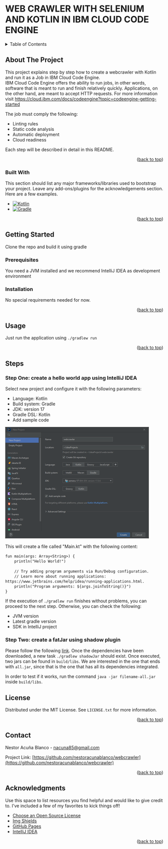 <a name="readme-top"></a>

# WEB CRAWLER WITH SELENIUM AND KOTLIN IN IBM CLOUD CODE ENGINE

<!-- TABLE OF CONTENTS -->
<details>
  <summary>Table of Contents</summary>
  <ol>
    <li>
      <a href="#about-the-project">About The Project</a>
      <ul>
        <li><a href="#built-with">Built With</a></li>
      </ul>
    </li>
    <li>
      <a href="#getting-started">Getting Started</a>
      <ul>
        <li><a href="#prerequisites">Prerequisites</a></li>
        <li><a href="#installation">Installation</a></li>
      </ul>
    </li>
    <li><a href="#usage">Usage</a></li>
    <li><a href="#steps">Steps</a></li>
    <li><a href="#license">License</a></li>
    <li><a href="#contact">Contact</a></li>
    <li><a href="#acknowledgments">Acknowledgments</a></li>
  </ol>
</details>



<!-- ABOUT THE PROJECT -->
## About The Project

This project explains step by step how to create a webcrawler with Kotlin and run it as a Job in IBM Cloud Code Engine.  
IBM Cloud Code Engine offers the ability to run jobs, in other words, software that is meant to run and finish
relatively quickly. Applications, on the other hand, are meant to accept HTTP requests. For more information visit
https://cloud.ibm.com/docs/codeengine?topic=codeengine-getting-started

The job must comply the following:
* Linting rules
* Static code analysis
* Automatic deployment
* Cloud readiness

Each step will be described in detail in this README.  



<p align="right">(<a href="#readme-top">back to top</a>)</p>



### Built With

This section should list any major frameworks/libraries used to bootstrap your project. Leave any add-ons/plugins for the acknowledgements section. Here are a few examples.

* [![Kotlin][kotlinlang.org]][Kotlin-url]
* [![Gradle][gradle.org]][Gradle-url]

<p align="right">(<a href="#readme-top">back to top</a>)</p>



<!-- GETTING STARTED -->
## Getting Started

Clone the repo and build it using gradle

### Prerequisites

You need a JVM installed and we recommend IntelliJ IDEA as development environment


### Installation

No special requirements needed for now.

<p align="right">(<a href="#readme-top">back to top</a>)</p>



<!-- USAGE EXAMPLES -->
## Usage

Just run the application using ```./gradlew run```

<p align="right">(<a href="#readme-top">back to top</a>)</p>


## Steps

### Step One: create a hello world app using IntelliJ IDEA

Select new project and configure it with the following parameters:
- Language: Kotlin
- Build system: Gradle
- JDK: version 17
- Gradle DSL: Kotlin
- Add sample code

![IntelliJ Config](doc/img/IntelliJ-config.png?raw=true "IntelliJ Config")

This will create a file called "Main.kt" with the following content:  

```
fun main(args: Array<String>) {
    println("Hello World!")

    // Try adding program arguments via Run/Debug configuration.
    // Learn more about running applications: https://www.jetbrains.com/help/idea/running-applications.html.
    println("Program arguments: ${args.joinToString()}")
}
```

If the execution of ```./gradlew run``` finishes without problems, you can proceed to the next step. Otherwise, you can
check the following:
- JVM version
- Latest gradle version
- SDK in IntelliJ project


### Step Two: create a fatJar using shadow plugin

Please follow the following [link](https://imperceptiblethoughts.com/shadow/getting-started). Once the dependencies have
been downloaded, a new task ```./gradlew shadowJar``` should exist. Once executed, two jars can be found in
```build/libs```. We are interested in the one that ends with ```all.jar```, since that is the one that has all its
dependencies integrated.

In order to test if it works, run the command ```java -jar filename-all.jar``` inside ```build/libs```.



<!-- LICENSE -->
## License

Distributed under the MIT License. See `LICENSE.txt` for more information.

<p align="right">(<a href="#readme-top">back to top</a>)</p>



<!-- CONTACT -->
## Contact

Nestor Acuña Blanco - nacuna85@gmail.com

Project Link: [https://github.com/nestoracunablanco/webcrawler](https://github.com/nestoracunablanco/webcrawler)

<p align="right">(<a href="#readme-top">back to top</a>)</p>



<!-- ACKNOWLEDGMENTS -->
## Acknowledgments

Use this space to list resources you find helpful and would like to give credit to. I've included a few of my favorites to kick things off!

* [Choose an Open Source License](https://choosealicense.com)
* [Img Shields](https://shields.io)
* [GitHub Pages](https://pages.github.com)
* [IntelliJ IDEA](https://www.jetbrains.com/help/idea/getting-started.html)

<p align="right">(<a href="#readme-top">back to top</a>)</p>



<!-- MARKDOWN LINKS & IMAGES -->
<!-- https://www.markdownguide.org/basic-syntax/#reference-style-links -->
[kotlinlang.org]: https://img.shields.io/badge/-Kotlin-61DAFB?style=for-the-badge&logo=kotlin
[Kotlin-url]: https://kotlinlang.org/
[gradle.org]: https://img.shields.io/badge/-Gradle-4A4A55?style=for-the-badge&logo=gradle
[Gradle-url]: https://gradle.org/
